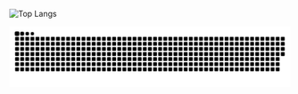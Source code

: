 ![Top Langs](https://github-readme-stats-six-zeta-91.vercel.app/api/top-langs/?username=LuMarans30&hide=javascript,html,css,php,scss,hack&layout=donut&langs_count=8&theme=dark)

<picture>
	<source media="(prefers-color-scheme: dark)" srcset="https://raw.githubusercontent.com/LuMarans30/LuMarans30/output/github-contribution-grid-snake-dark.svg">
	<source media="(prefers-color-scheme: light)" srcset="https://raw.githubusercontent.com/LuMarans30/LuMarans30/output/github-contribution-grid-snake.svg">
	<img alt="github-snake" src="github-contribution-grid-snake.svg">
</picture>
